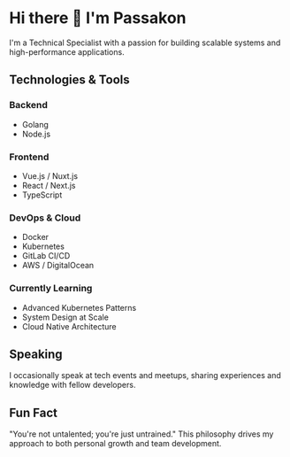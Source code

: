 # Hi there 👋 I'm Passakon

I'm a Technical Specialist with a passion for building scalable systems and high-performance applications.

## Technologies & Tools

### Backend
- Golang
- Node.js

### Frontend
- Vue.js / Nuxt.js
- React / Next.js
- TypeScript

### DevOps & Cloud
- Docker
- Kubernetes
- GitLab CI/CD
- AWS / DigitalOcean

### Currently Learning
- Advanced Kubernetes Patterns
- System Design at Scale
- Cloud Native Architecture

## Speaking

I occasionally speak at tech events and meetups, sharing experiences and knowledge with fellow developers.

## Fun Fact

"You're not untalented; you're just untrained." This philosophy drives my approach to both personal growth and team development.
